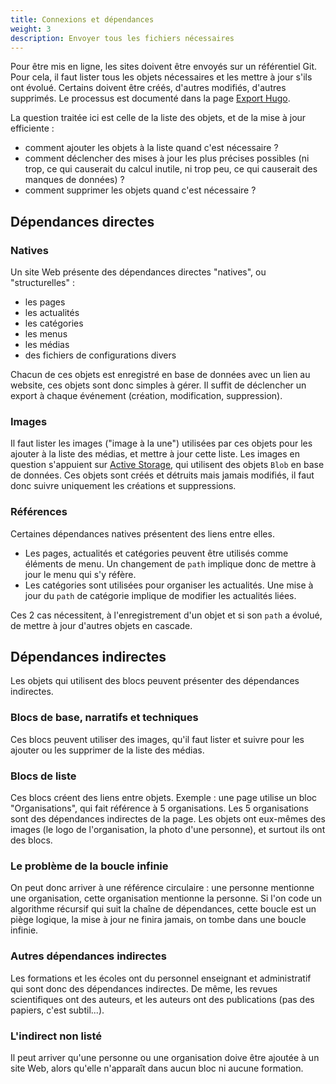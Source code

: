 ```yaml
---
title: Connexions et dépendances
weight: 3
description: Envoyer tous les fichiers nécessaires
---
```


Pour être mis en ligne, les sites doivent être envoyés sur un référentiel Git. 
Pour cela, il faut lister tous les objets nécessaires et les mettre à jour s'ils ont évolué.
Certains doivent être créés, d'autres modifiés, d'autres supprimés.
Le processus est documenté dans la page [Export Hugo](/docs/admin/communication/sites-web/export/).

La question traitée ici est celle de la liste des objets, et de la mise à jour efficiente :
- comment ajouter les objets à la liste quand c'est nécessaire ?
- comment déclencher des mises à jour les plus précises possibles (ni trop, ce qui causerait du calcul inutile, ni trop peu, ce qui causerait des manques de données) ?
- comment supprimer les objets quand c'est nécessaire ?

## Dépendances directes

### Natives
Un site Web présente des dépendances directes "natives", ou "structurelles" :
- les pages
- les actualités
- les catégories
- les menus
- les médias
- des fichiers de configurations divers

Chacun de ces objets est enregistré en base de données avec un lien au website, ces objets sont donc simples à gérer. 
Il suffit de déclencher un export à chaque événement (création, modification, suppression).

### Images
Il faut lister les images ("image à la une") utilisées par ces objets pour les ajouter à la liste des médias, et mettre à jour cette liste.
Les images en question s'appuient sur [Active Storage](https://guides.rubyonrails.org/active_storage_overview.html), qui utilisent des objets `Blob` en base de données.
Ces objets sont créés et détruits mais jamais modifiés, il faut donc suivre uniquement les créations et suppressions.

### Références
Certaines dépendances natives présentent des liens entre elles.
- Les pages, actualités et catégories peuvent être utilisés comme éléments de menu.
Un changement de `path` implique donc de mettre à jour le menu qui s'y réfère.
- Les catégories sont utilisées pour organiser les actualités.
Une mise à jour du `path` de catégorie implique de modifier les actualités liées.

Ces 2 cas nécessitent, à l'enregistrement d'un objet et si son `path` a évolué, de mettre à jour d'autres objets en cascade.

## Dépendances indirectes

Les objets qui utilisent des blocs peuvent présenter des dépendances indirectes.

### Blocs de base, narratifs et techniques
Ces blocs peuvent utiliser des images, qu'il faut lister et suivre pour les ajouter ou les supprimer de la liste des médias. 

### Blocs de liste
Ces blocs créent des liens entre objets. 
Exemple : une page utilise un bloc "Organisations", qui fait référence à 5 organisations. 
Les 5 organisations sont des dépendances indirectes de la page.
Les objets ont eux-mêmes des images (le logo de l'organisation, la photo d'une personne), et surtout ils ont des blocs.

### Le problème de la boucle infinie
On peut donc arriver à une référence circulaire : une personne mentionne une organisation, cette organisation mentionne la personne.
Si l'on code un algorithme récursif qui suit la chaîne de dépendances, cette boucle est un piège logique, la mise à jour ne finira jamais, on tombe dans une boucle infinie.

### Autres dépendances indirectes
Les formations et les écoles ont du personnel enseignant et administratif qui sont donc des dépendances indirectes.
De même, les revues scientifiques ont des auteurs, et les auteurs ont des publications (pas des papiers, c'est subtil...).

### L'indirect non listé
Il peut arriver qu'une personne ou une organisation doive être ajoutée à un site Web, alors qu'elle n'apparaît dans aucun bloc ni aucune formation.
